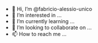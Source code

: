 - 👋 Hi, I’m @fabricio-alessio-unico
- 👀 I’m interested in ...
- 🌱 I’m currently learning ...
- 💞️ I’m looking to collaborate on ...
- 📫 How to reach me ...

<!---
fabricio-alessio-unico/fabricio-alessio-unico is a ✨ special ✨ repository because its `README.md` (this file) appears on your GitHub profile.
You can click the Preview link to take a look at your changes.
--->
